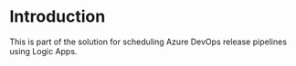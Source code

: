 # Introduction 
This is part of the solution for scheduling Azure DevOps release pipelines using Logic Apps.


